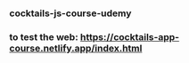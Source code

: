 ###  cocktails-js-course-udemy

### to test the web: https://cocktails-app-course.netlify.app/index.html
